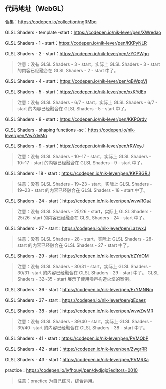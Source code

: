 ## 代码地址（WebGL）

合集：https://codepen.io/collection/ngRMbq



GLSL Shaders - template -start：https://codepen.io/nik-lever/pen/XWredao

GLSL Shaders - 1 - start：https://codepen.io/nik-lever/pen/KKPyNLR

GLSL Shaders - 2 - start：https://codepen.io/nik-lever/pen/zYOPWgq

> 注意：没有 GLSL Shaders - 3 - start，实际上 GLSL Shaders - 3 - start 的内容已经融合在 GLSL Shaders - 2 - start 中了。

GLSL Shaders - 4 - start：https://codepen.io/nik-lever/pen/qBWppVj

GLSL Shaders - 5 - start：https://codepen.io/nik-lever/pen/xxKYdEp

> 注意：没有 GLSL Shaders - 6/7 - start，实际上 GLSL Shaders - 6/7 - start 的内容已经融合在 GLSL Shaders - 5 - start 中了。

GLSL Shaders - 8 - start：https://codepen.io/nik-lever/pen/KKPQrdv

GLSL Shaders - shaping functions -sc：https://codepen.io/nik-lever/pen/VwZdvMq

GLSL Shaders - 9 - start：https://codepen.io/nik-lever/pen/rRWeyJ

> 注意：没有 GLSL Shaders - 10~17 - start，实际上 GLSL Shaders - 10~17 - start 的内容已经融合在 GLSL Shaders - 9 - start 中了。

GLSL Shaders - 18 - start：https://codepen.io/nik-lever/pen/KKPBGRJ

> 注意：没有 GLSL Shaders - 19~23 - start，实际上 GLSL Shaders - 19~23 - start 的内容已经融合在 GLSL Shaders - 18 - start 中了。

GLSL Shaders - 24 - start：https://codepen.io/nik-lever/pen/wvwROaJ

> 注意：没有 GLSL Shaders - 25/26 - start，实际上 GLSL Shaders - 25/26- start 的内容已经融合在 GLSL Shaders - 24 - start 中了。

GLSL Shaders - 27 - start：https://codepen.io/nik-lever/pen/LazwxJ

> 注意：没有 GLSL Shaders - 28 - start，实际上 GLSL Shaders - 28- start 的内容已经融合在 GLSL Shaders - 27 - start 中了。

GLSL Shaders - 29 - start：https://codepen.io/nik-lever/pen/bZYdOM

> 注意：没有 GLSL Shaders - 30/31 - start，实际上 GLSL Shaders - 30/31- start 的内容已经融合在 GLSL Shaders - 29 - start 中了。
>  GLSL Shaders - 32~35 - start 展示了使用噪声构造火焰的案例。

GLSL Shaders - 36 - start：https://codepen.io/nik-lever/pen/ExYMNNm

GLSL Shaders - 37 - start：https://codepen.io/nik-lever/pen/gEoaez

GLSL Shaders - 38 - start：https://codepen.io/nik-lever/pen/wvwZwMR

> 注意：没有 GLSL Shaders - 39/40 - start，实际上 GLSL Shaders - 39/40- start 的内容已经融合在 GLSL Shaders - 38 - start 中了。

GLSL Shaders - 41 - start：https://codepen.io/nik-lever/pen/PVMQbP

GLSL Shaders - 42 - start：https://codepen.io/nik-lever/pen/ZwgrRR

GLSL Shaders - 43 - start：https://codepen.io/nik-lever/pen/PVMRXa

practice：https://codepen.io/lyfhouyi/pen/dydjgjx?editors=0010

> 注意：practice 为自己练习，综合运用。